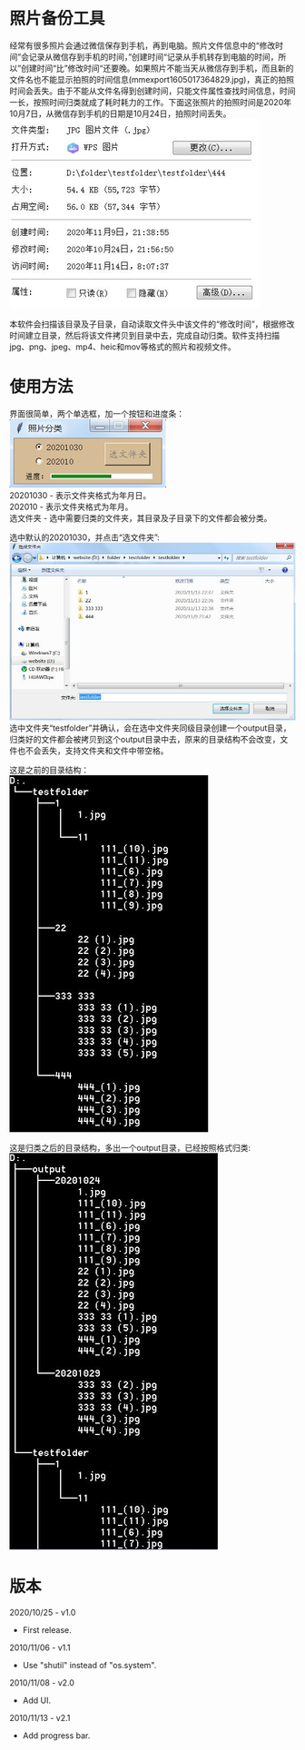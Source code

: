 # 照片备份工具
经常有很多照片会通过微信保存到手机，再到电脑。照片文件信息中的“修改时间”会记录从微信存到手机的时间，”创建时间“记录从手机转存到电脑的时间，所以”创建时间“比”修改时间“还要晚。如果照片不能当天从微信存到手机，而且新的文件名也不能显示拍照的时间信息(mmexport1605017364829.jpg)，真正的拍照时间会丢失。由于不能从文件名得到创建时间，只能文件属性查找时间信息，时间一长，按照时间归类就成了耗时耗力的工作。下面这张照片的拍照时间是2020年10月7日，从微信存到手机的日期是10月24日，拍照时间丢失。  
![UI](https://github.com/pangqiao/photo_handler/blob/main/images/wechat.jpg)  

本软件会扫描该目录及子目录，自动读取文件头中该文件的“修改时间”，根据修改时间建立目录，然后将该文件拷贝到目录中去，完成自动归类。软件支持扫描jpg、png、jpeg、mp4、heic和mov等格式的照片和视频文件。  

# 使用方法
界面很简单，两个单选框，加一个按钮和进度条：  
![UI](https://github.com/pangqiao/photo_handler/blob/main/images/main.jpg)  
20201030 - 表示文件夹格式为年月日。  
202010   - 表示文件夹格式为年月。  
选文件夹  - 选中需要归类的文件夹，其目录及子目录下的文件都会被分类。  
 
选中默认的20201030，并点击“选文件夹”:  
![选文件夹](https://github.com/pangqiao/photo_handler/blob/main/images/select_the_folder.jpg)  
选中文件夹“testfolder”并确认，会在选中文件夹同级目录创建一个output目录，归类好的文件都会被拷贝到这个output目录中去，原来的目录结构不会改变，文件也不会丢失，支持文件夹和文件中带空格。  
 
这是之前的目录结构：  
![before](https://github.com/pangqiao/photo_handler/blob/main/images/folder_before.jpg)  
  
这是归类之后的目录结构，多出一个output目录，已经按照格式归类:    
![after](https://github.com/pangqiao/photo_handler/blob/main/images/folder_after.jpg)

# 版本
2020/10/25 - v1.0 
- First release.

2010/11/06 - v1.1
- Use "shutil" instead of "os.system".

2010/11/08 - v2.0  
- Add UI.

2010/11/13 - v2.1  
- Add progress bar.

